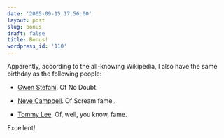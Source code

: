 ```yaml
---
date: '2005-09-15 17:56:00'
layout: post
slug: bonus
draft: false
title: Bonus!
wordpress_id: '110'
---
```


Apparently, according to the all-knowing Wikipedia, I also have the same birthday as the following people:






  * [Gwen Stefani](http://en.wikipedia.org/wiki/Gwen_Stefani). Of No Doubt.


  * [Neve Campbell](http://en.wikipedia.org/wiki/Neve_Campbell). Of Scream fame..


  * [Tommy Lee](http://en.wikipedia.org/wiki/Tommy_Lee). Of, well, you know, fame.




Excellent!



